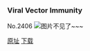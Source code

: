 ### Viral Vector Immunity
No.2406
![图片不见了~~~](https://imgs.xkcd.com/comics/viral_vector_immunity.png)

[原址](https://xkcd.com//2406) [下载](https://imgs.xkcd.com/comics/viral_vector_immunity.png)

